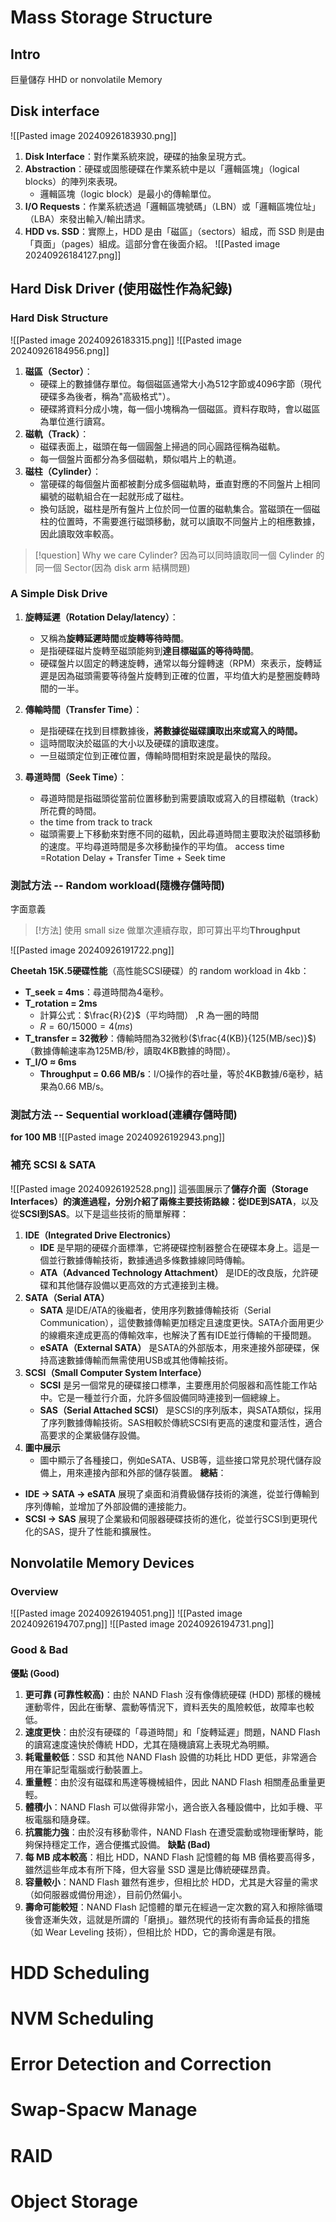 # Mass Storage Structure
## Intro
巨量儲存 HHD or nonvolatile Memory

## Disk interface
![[Pasted image 20240926183930.png]]
1. **Disk Interface**：對作業系統來說，硬碟的抽象呈現方式。
2. **Abstraction**：硬碟或固態硬碟在作業系統中是以「邏輯區塊」（logical blocks）的陣列來表現。
   - 邏輯區塊（logic block）是最小的傳輸單位。
3. **I/O Requests**：作業系統透過「邏輯區塊號碼」（LBN）或「邏輯區塊位址」（LBA）來發出輸入/輸出請求。
4. **HDD vs. SSD**：實際上，HDD 是由「磁區」（sectors）組成，而 SSD 則是由「頁面」（pages）組成。這部分會在後面介紹。
![[Pasted image 20240926184127.png]]
## Hard Disk Driver (使用磁性作為紀錄)

###  Hard Disk Structure
![[Pasted image 20240926183315.png]]
![[Pasted image 20240926184956.png]]
1. **磁區（Sector）**：  
   - 硬碟上的數據儲存單位。每個磁區通常大小為512字節或4096字節（現代硬碟多為後者，稱為"高級格式"）。  
   - 硬碟將資料分成小塊，每一個小塊稱為一個磁區。資料存取時，會以磁區為單位進行讀寫。
2. **磁軌（Track）**：  
   - 磁碟表面上，磁頭在每一個圓盤上掃過的同心圓路徑稱為磁軌。  
   - 每一個盤片面都分為多個磁軌，類似唱片上的軌道。
3. **磁柱（Cylinder）**：  
   - 當硬碟的每個盤片面都被劃分成多個磁軌時，垂直對應的不同盤片上相同編號的磁軌組合在一起就形成了磁柱。  
   - 換句話說，磁柱是所有盤片上位於同一位置的磁軌集合。當磁頭在一個磁柱的位置時，不需要進行磁頭移動，就可以讀取不同盤片上的相應數據，因此讀取效率較高。

> [!question] Why we  care Cylinder?
> 因為可以同時讀取同一個 Cylinder 的同一個 Sector(因為 disk arm 結構問題)

### A Simple  Disk Drive

1. **旋轉延遲（Rotation Delay/latency）**：
   - 又稱為**旋轉延遲時間**或**旋轉等待時間**。
   - 是指硬碟磁片旋轉至磁頭能夠到**達目標磁區的等待時間**。
   - 硬碟盤片以固定的轉速旋轉，通常以每分鐘轉速（RPM）來表示，旋轉延遲是因為磁頭需要等待盤片旋轉到正確的位置，平均值大約是整圈旋轉時間的一半。

2. **傳輸時間（Transfer Time）**：
   - 是指硬碟在找到目標數據後，**將數據從磁碟讀取出來或寫入的時間。**
   - 這時間取決於磁區的大小以及硬碟的讀取速度。
   - 一旦磁頭定位到正確位置，傳輸時間相對來說是最快的階段。

3. **尋道時間（Seek Time）**：
   - 尋道時間是指磁頭從當前位置移動到需要讀取或寫入的目標磁軌（track）所花費的時間。
   - the time from track to track
   - 磁頭需要上下移動來對應不同的磁軌，因此尋道時間主要取決於磁頭移動的速度。平均尋道時間是多次移動操作的平均值。
access time =Rotation Delay + Transfer Time + Seek time
### 測試方法 -- Random workload(隨機存儲時間)
字面意義
> [!方法]
> 使用 small size 做單次連續存取，即可算出平均**Throughput**

![[Pasted image 20240926191722.png]]

**Cheetah 15K.5硬碟性能**（高性能SCSI硬碟）的 random workload in 4kb：
- **T_seek = 4ms**：尋道時間為4毫秒。
- **T_rotation = 2ms**
	-  計算公式：$\frac{R}{2}$（平均時間） ,R 為一圈的時間
	- $R=60/15000=4(ms)$
- **T_transfer = 32微秒**：傳輸時間為32微秒($\frac{4(KB)}{125(MB/sec)}$)（數據傳輸速率為125MB/秒，讀取4KB數據的時間）。
- **T_I/O ≈ 6ms**
   - **Throughput = 0.66 MB/s**：I/O操作的吞吐量，等於4KB數據/6毫秒，結果為0.66 MB/s。
### 測試方法 -- Sequential workload(連續存儲時間)
**for 100 MB**
![[Pasted image 20240926192943.png]]

### 補充 SCSI & SATA
![[Pasted image 20240926192528.png]]
這張圖展示了**儲存介面（Storage Interfaces）**的演進過程，分別介紹了兩條主要技術路線：從**IDE到SATA**，以及從**SCSI到SAS**。以下是這些技術的簡單解釋：
1. **IDE（Integrated Drive Electronics）**
   - **IDE** 是早期的硬碟介面標準，它將硬碟控制器整合在硬碟本身上。這是一個並行數據傳輸技術，數據通過多條數據線同時傳輸。
   - **ATA（Advanced Technology Attachment）** 是IDE的改良版，允許硬碟和其他儲存設備以更高效的方式連接到主機。
2. **SATA（Serial ATA）**
   - **SATA** 是IDE/ATA的後繼者，使用序列數據傳輸技術（Serial Communication），這使數據傳輸更加穩定且速度更快。SATA介面用更少的線纜來達成更高的傳輸效率，也解決了舊有IDE並行傳輸的干擾問題。
   - **eSATA（External SATA）** 是SATA的外部版本，用來連接外部硬碟，保持高速數據傳輸而無需使用USB或其他傳輸技術。
3. **SCSI（Small Computer System Interface）**
   - **SCSI** 是另一個常見的硬碟接口標準，主要應用於伺服器和高性能工作站中。它是一種並行介面，允許多個設備同時連接到一個總線上。
   - **SAS（Serial Attached SCSI）** 是SCSI的序列版本，與SATA類似，採用了序列數據傳輸技術。SAS相較於傳統SCSI有更高的速度和靈活性，適合高要求的企業級儲存設備。
4. **圖中展示**
   - 圖中顯示了各種接口，例如eSATA、USB等，這些接口常見於現代儲存設備上，用來連接內部和外部的儲存裝置。
**總結**：
- **IDE → SATA → eSATA** 展現了桌面和消費級儲存技術的演進，從並行傳輸到序列傳輸，並增加了外部設備的連接能力。
- **SCSI → SAS** 展現了企業級和伺服器硬碟技術的進化，從並行SCSI到更現代化的SAS，提升了性能和擴展性。
## Nonvolatile Memory Devices
### Overview 

![[Pasted image 20240926194051.png]]
![[Pasted image 20240926194707.png]]
![[Pasted image 20240926194731.png]]

### Good & Bad
**優點 (Good)**
1. **更可靠 (可靠性較高)**：由於 NAND Flash 沒有像傳統硬碟 (HDD) 那樣的機械運動零件，因此在衝擊、震動等情況下，資料丟失的風險較低，故障率也較低。
2. **速度更快**：由於沒有硬碟的「尋道時間」和「旋轉延遲」問題，NAND Flash 的讀寫速度遠快於傳統 HDD，尤其在隨機讀寫上表現尤為明顯。
3. **耗電量較低**：SSD 和其他 NAND Flash 設備的功耗比 HDD 更低，非常適合用在筆記型電腦或行動裝置上。
4. **重量輕**：由於沒有磁碟和馬達等機械組件，因此 NAND Flash 相關產品重量更輕。
5. **體積小**：NAND Flash 可以做得非常小，適合嵌入各種設備中，比如手機、平板電腦和隨身碟。
6. **抗震能力強**：由於沒有移動零件，NAND Flash 在遭受震動或物理衝擊時，能夠保持穩定工作，適合便攜式設備。
 **缺點 (Bad)**
1. **每 MB 成本較高**：相比 HDD，NAND Flash 記憶體的每 MB 價格要高得多，雖然這些年成本有所下降，但大容量 SSD 還是比傳統硬碟昂貴。
2. **容量較小**：NAND Flash 雖然有進步，但相比於 HDD，尤其是大容量的需求（如伺服器或備份用途），目前仍然偏小。
3. **壽命可能較短**：NAND Flash 記憶體的單元在經過一定次數的寫入和擦除循環後會逐漸失效，這就是所謂的「磨損」。雖然現代的技術有壽命延長的措施（如 Wear Leveling 技術），但相比於 HDD，它的壽命還是有限。

# HDD Scheduling
# NVM Scheduling
# Error Detection and Correction
# Swap-Spacw Manage
# RAID
# Object Storage



